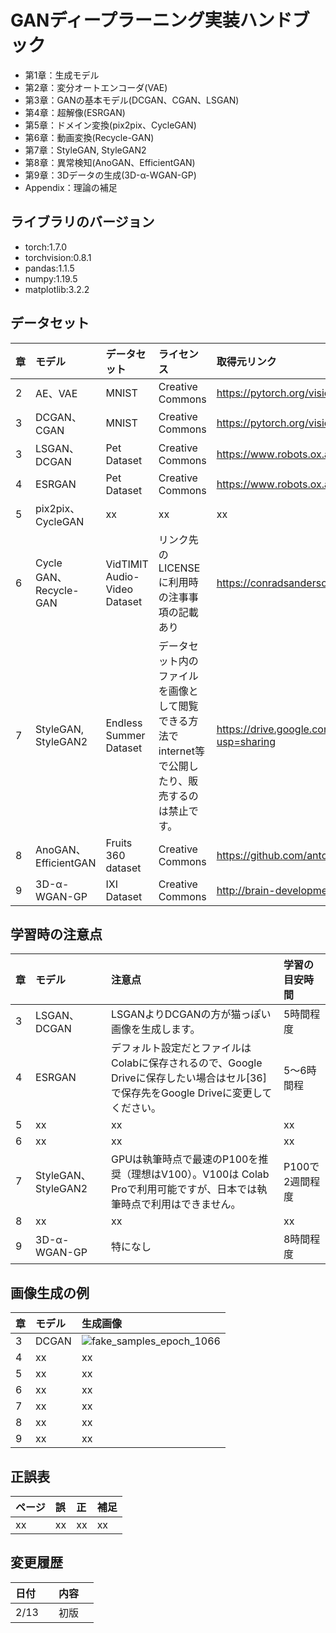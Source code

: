 # GANディープラーニング実装ハンドブック

- 第1章：生成モデル    
- 第2章：変分オートエンコーダ(VAE)
- 第3章：GANの基本モデル(DCGAN、CGAN、LSGAN)    
- 第4章：超解像(ESRGAN)    
- 第5章：ドメイン変換(pix2pix、CycleGAN)    
- 第6章：動画変換(Recycle-GAN)
- 第7章：StyleGAN, StyleGAN2
- 第8章：異常検知(AnoGAN、EfficientGAN)
- 第9章：3Dデータの生成(3D-α-WGAN-GP)
- Appendix：理論の補足

## ライブラリのバージョン
- torch:1.7.0
- torchvision:0.8.1
- pandas:1.1.5
- numpy:1.19.5
- matplotlib:3.2.2

## データセット
| 章 | モデル | データセット | ライセンス |取得元リンク|
|:-----------|:------------|:------------|:------------|:------------|
| 2 | AE、VAE | MNIST| Creative Commons  |https://pytorch.org/vision/0.8/datasets.html |
| 3 | DCGAN、CGAN | MNIST| Creative Commons  |https://pytorch.org/vision/0.8/datasets.html |
| 3 | LSGAN、DCGAN | Pet Dataset| Creative Commons  |https://www.robots.ox.ac.uk/~vgg/data/pets/ |
| 4 | ESRGAN | Pet Dataset| Creative Commons  |https://www.robots.ox.ac.uk/~vgg/data/pets/ |
| 5 | pix2pix、CycleGAN | xx| xx  |xx |
| 6 | Cycle GAN、Recycle-GAN | VidTIMIT Audio-Video Dataset| リンク先のLICENSEに利用時の注事事項の記載あり|https://conradsanderson.id.au/vidtimit/ |
| 7 | StyleGAN, StyleGAN2 | Endless Summer Dataset| データセット内のファイルを画像として閲覧できる方法でinternet等で公開したり、販売するのは禁止です。 |https://drive.google.com/file/d/1LM4FtUltzS45PuFyfuSp3I8QdTD8Cu0F/view?usp=sharing |
| 8 | AnoGAN、EfficientGAN | Fruits 360 dataset | Creative Commons  |https://github.com/antonnifo/fruits-360 |
| 9 | 3D-α-WGAN-GP | IXI Dataset| Creative Commons |http://brain-development.org/ixi-dataset/ |


## 学習時の注意点
| 章 | モデル | 注意点 |学習の目安時間 |
|:-----------|:------------|:------------|:------------|
| 3 | LSGAN、DCGAN | LSGANよりDCGANの方が猫っぽい画像を生成します。| 5時間程度|
| 4 | ESRGAN | デフォルト設定だとファイルはColabに保存されるので、Google Driveに保存したい場合はセル[36]で保存先をGoogle Driveに変更してください。| 5～6時間程|
| 5 | xx | xx| xx |
| 6 | xx | xx| xx |
| 7 | StyleGAN、StyleGAN2 | GPUは執筆時点で最速のP100を推奨（理想はV100）。V100は Colab Proで利用可能ですが、日本では執筆時点で利用はできません。| P100で2週間程度|
| 8 | xx | xx| xx |
| 9 | 3D-α-WGAN-GP | 特になし | 8時間程度|


## 画像生成の例
| 章 | モデル | 生成画像 |
|:-----------|:------------|:------------|
| 3 | DCGAN | ![fake_samples_epoch_1066](https://user-images.githubusercontent.com/40778791/107150334-a8a4f980-69a0-11eb-813f-dc57d52d87f0.png) |
| 4 | xx | xx |
| 5 | xx | xx |
| 6 | xx | xx |
| 7 | xx | xx |
| 8 | xx | xx |
| 9 | xx | xx |


## 正誤表
| ページ | 誤 | 正 | 補足 |
|:-----------|:------------|:------------|:------------|
| xx | xx | xx| xx  |


## 変更履歴
| 日付 | 内容 |
|:-----------|:------------|
|2/13　|初版　|


